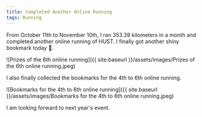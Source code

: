 ```yaml
---
title: Completed Another Online Running
tags: Running
---
```


From October 11th to November 10th, I ran 353.39 kilometers in a month and completed another online running of HUST. I finally got another shiny bookmark today 🔖.

![Prizes of the 6th online running]({{ site.baseurl }}/assets/images/Prizes of the 6th online running.jpeg)

I also finally collected the bookmarks for the 4th to 6th online running.

![Bookmarks for the 4th to 6th online running]({{ site.baseurl }}/assets/images/Bookmarks for the 4th to 6th online running.jpeg)

I am looking forward to next year's event.
